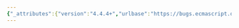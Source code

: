 ```yaml
---
{"_attributes":{"version":"4.4.4+","urlbase":"https://bugs.ecmascript.org/","maintainer":"dherman@mozilla.com"},"bug":{"bug_id":1324,"creation_ts":"2013-03-15 18:43:00 -0700","short_desc":"9.3.3: \"Descriptor. {\"","delta_ts":"2013-05-14 18:13:09 -0700","product":"Draft for 6th Edition","component":"editorial issue","version":"Rev 14: March 8, 2013 Draft","rep_platform":"All","op_sys":"All","bug_status":"RESOLVED","resolution":"FIXED","priority":"Normal","bug_severity":"minor","everconfirmed":true,"reporter":{"uid":"jmdyck","name":"Michael Dyck"},"assigned_to":{"uid":"allen","name":"Allen Wirfs-Brock"},"long_desc":[{"commentid":3466,"comment_count":0,"who":{"uid":"jmdyck","name":"Michael Dyck"},"bug_when":"2013-03-15 18:43:34 -0700","thetext":"In 9.3.3 \"CreateOwnDataProperty (O, P, V)\",\nstep 7 says:\n    Let newDesc be the Property Descriptor.\n    {...}.\n\nDelete the period (and the line-break) after \"Descriptor\"."},{"commentid":3781,"comment_count":1,"who":{"uid":"allen","name":"Allen Wirfs-Brock"},"bug_when":"2013-05-12 14:56:37 -0700","thetext":"fixed in rev15 editor's draft"},{"commentid":3878,"comment_count":2,"who":{"uid":"allen","name":"Allen Wirfs-Brock"},"bug_when":"2013-05-14 18:13:09 -0700","thetext":"resolved in rev 15, May 14, 2013 draft"}]}}
---
```

